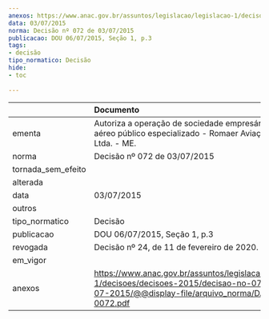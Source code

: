 ```yaml
---
anexos: https://www.anac.gov.br/assuntos/legislacao/legislacao-1/decisoes/decisoes-2015/decisao-no-072-de-03-07-2015/@@display-file/arquivo_norma/DA2015-0072.pdf
data: 03/07/2015
norma: Decisão nº 072 de 03/07/2015
publicacao: DOU 06/07/2015, Seção 1, p.3
tags:
- decisão
tipo_normatico: Decisão
hide: 
- toc 
 
---
```


|                    | Documento                                                                                                                                                 |
|:-------------------|:----------------------------------------------------------------------------------------------------------------------------------------------------------|
| ementa             | Autoriza a operação de sociedade empresária de serviço aéreo público especializado - Romaer Aviação Agrícola Ltda. - ME.                                  |
| norma              | Decisão nº 072 de 03/07/2015                                                                                                                              |
| tornada_sem_efeito |                                                                                                                                                           |
| alterada           |                                                                                                                                                           |
| data               | 03/07/2015                                                                                                                                                |
| outros             |                                                                                                                                                           |
| tipo_normatico     | Decisão                                                                                                                                                   |
| publicacao         | DOU 06/07/2015, Seção 1, p.3                                                                                                                              |
| revogada           | Decisão nº 24, de 11 de fevereiro de 2020.                                                                                                                |
| em_vigor           |                                                                                                                                                           |
| anexos             | https://www.anac.gov.br/assuntos/legislacao/legislacao-1/decisoes/decisoes-2015/decisao-no-072-de-03-07-2015/@@display-file/arquivo_norma/DA2015-0072.pdf |